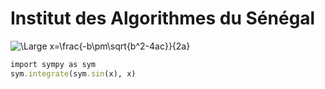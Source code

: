 
# Institut des Algorithmes du Sénégal

![\Large x=\frac{-b\pm\sqrt{b^2-4ac}}{2a}](https://latex.codecogs.com/svg.latex?\Large&space;lim_{x\rightarrow0}\frac{\sin(x)}{x})



```ruby
import sympy as sym
sym.integrate(sym.sin(x), x)
```
